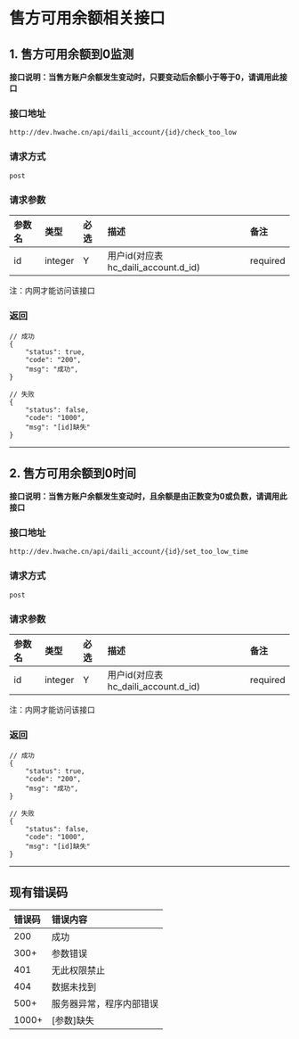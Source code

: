 # 售方可用余额相关接口

## 1. 售方可用余额到0监测

**接口说明：当售方账户余额发生变动时，只要变动后余额小于等于0，请调用此接口**
### 接口地址  
    http://dev.hwache.cn/api/daili_account/{id}/check_too_low

### 请求方式 
    post


### 请求参数

|参数名|类型|必选|描述|备注|
|:----|:-----|:-----|:-----|:-----|
|id|integer|Y|用户id(对应表hc_daili_account.d_id)|required|

注：内网才能访问该接口

### 返回

    // 成功
    {
        "status": true,
        "code": "200",
        "msg": "成功",
    }

    // 失败
    {
        "status": false,
        "code": "1000",
        "msg": "[id]缺失"
    }

----------------------------------------------

## 2. 售方可用余额到0时间 

**接口说明：当售方账户余额发生变动时，且余额是由正数变为0或负数，请调用此接口**

### 接口地址  
    http://dev.hwache.cn/api/daili_account/{id}/set_too_low_time

### 请求方式 
    post


### 请求参数

|参数名|类型|必选|描述|备注|
|:----|:-----|:-----|:-----|:-----|
|id|integer|Y|用户id(对应表hc_daili_account.d_id)|required|

注：内网才能访问该接口

### 返回

    // 成功
    {
        "status": true,
        "code": "200",
        "msg": "成功",
    }

    // 失败
    {
        "status": false,
        "code": "1000",
        "msg": "[id]缺失"
    }    


----------------------------------------------



## 现有错误码

|错误码	|错误内容|
|:----|:----|
|200	|成功|
|300+	|参数错误|
|401	|无此权限禁止|
|404	|数据未找到|
|500+	|服务器异常，程序内部错误|
|1000+	|[参数]缺失|







